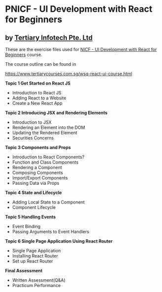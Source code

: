 # PNICF - UI Development with React for Beginners
## by [Tertiary Infotech Pte. Ltd](https://www.tertiarycourses.com.sg/)

These are the exercise files used for [NICF - UI Development with React for Beginners](https://www.tertiarycourses.com.sg/wsq-react-ui-course.html) course. 

The course outline can be found in 

https://www.tertiarycourses.com.sg/wsq-react-ui-course.html

<p><strong>Topic 1 Get Started on React JS</strong></p>
<ul>
<li>Introduction to React JS</li>
<li>Adding React to a Website</li>
<li>Create a New React App</li>
</ul>
<p><strong>Topic 2 Introducing JSX and Rendering Elements</strong></p>
<ul>
<li>Introduction to JSX</li>
<li>Rendering an Element into the DOM</li>
<li>Updating the Rendered Element</li>
<li>Securities Concerns</li>
</ul>
<p></p>
<p><strong>Topic 3 Components and Props</strong></p>
<ul>
<li>Introduction to React Components?</li>
<li>Function and Class Components</li>
<li>Rendering a Component</li>
<li>Composing Components</li>
<li>Import/Export Components</li>
<li>Passing Data via Props</li>
</ul>
<p></p>
<p><strong>Topic 4 State and Lifecycle</strong></p>
<ul>
<li>Adding Local State to a Component</li>
<li>Component Lifecycle</li>
</ul>
<p><strong>Topic 5 Handling Events</strong></p>
<ul>
<li>Event Binding</li>
<li>Passing Arguments to Event Handlers</li>
</ul>
<p><strong>Topic 6 Single Page Application Using React Router</strong></p>
<ul>
<li>Single Page Application</li>
<li>Installing React Router</li>
<li>Set up React Router</li>
</ul>

<p><strong>Final Assessment</strong></p>
<ul>
<li>Written Assessment(Q&amp;A)</li>
<li>Practicum Performance</li>
</ul>



